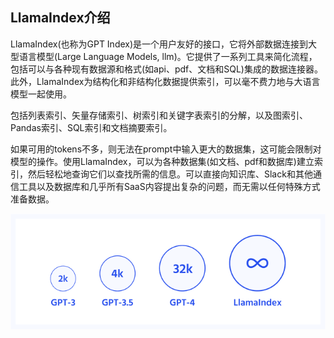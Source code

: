 ## LlamaIndex介绍
LlamaIndex(也称为GPT Index)是一个用户友好的接口，它将外部数据连接到大型语言模型(Large Language Models, llm)。它提供了一系列工具来简化流程，包括可以与各种现有数据源和格式(如api、pdf、文档和SQL)集成的数据连接器。此外，LlamaIndex为结构化和非结构化数据提供索引，可以毫不费力地与大语言模型一起使用。

包括列表索引、矢量存储索引、树索引和关键字表索引的分解，以及图索引、Pandas索引、SQL索引和文档摘要索引。

如果可用的tokens不多，则无法在prompt中输入更大的数据集，这可能会限制对模型的操作。使用LlamaIndex，可以为各种数据集(如文档、pdf和数据库)建立索引，然后轻松地查询它们以查找所需的信息。可以直接向知识库、Slack和其他通信工具以及数据库和几乎所有SaaS内容提出复杂的问题，而无需以任何特殊方式准备数据。

![](../images/llamaIndex1.png)